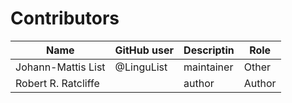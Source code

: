 # Contributors

Name               | GitHub user | Descriptin |Role
---                | ---         | --- | ---
Johann-Mattis List | @LinguList  | maintainer | Other 
Robert R. Ratcliffe | | author | Author
